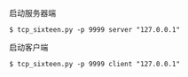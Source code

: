 启动服务器端
```
$ tcp_sixteen.py -p 9999 server "127.0.0.1"
```

启动客户端
```
$ tcp_sixteen.py -p 9999 client "127.0.0.1"
```
